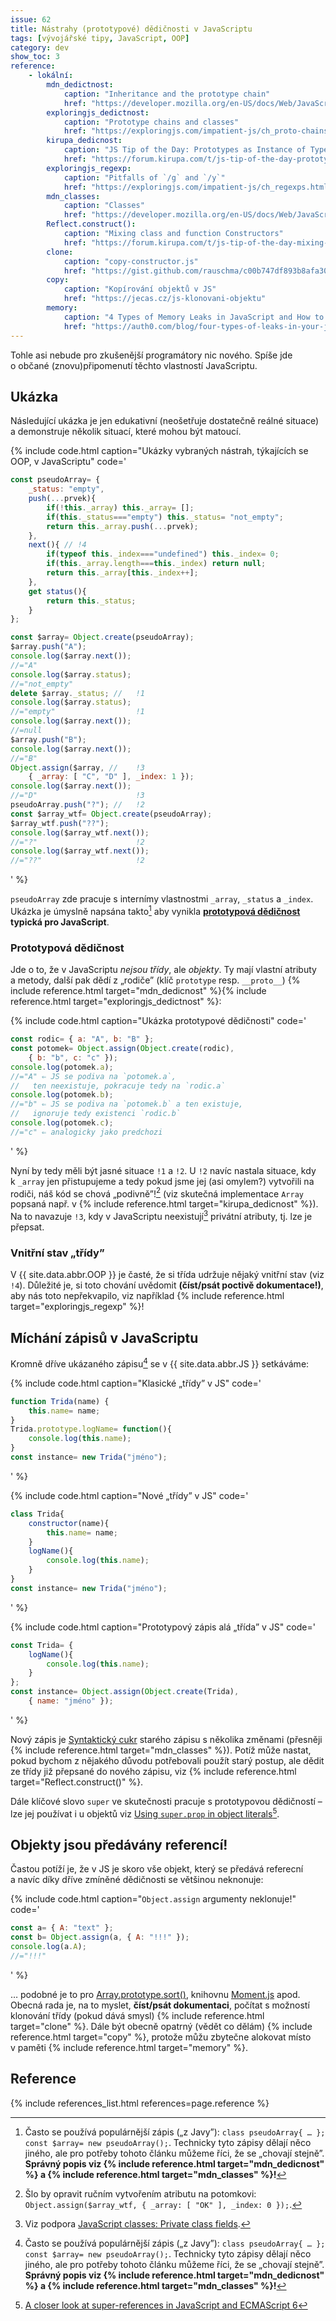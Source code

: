 ```yaml
---
issue: 62
title: Nástrahy (prototypové) dědičnosti v JavaScriptu
tags: [vývojářské tipy, JavaScript, OOP]
category: dev
show_toc: 3
reference:
    - lokální:
        mdn_dedictnost:
            caption: "Inheritance and the prototype chain"
            href: "https://developer.mozilla.org/en-US/docs/Web/JavaScript/Inheritance_and_the_prototype_chain"
        exploringjs_dedictnost:
            caption: "Prototype chains and classes"
            href: "https://exploringjs.com/impatient-js/ch_proto-chains-classes.html"
        kirupa_dedicnost:
            caption: "JS Tip of the Day: Prototypes as Instance of Type"
            href: "https://forum.kirupa.com/t/js-tip-of-the-day-prototypes-as-instance-of-type/643352"
        exploringjs_regexp:
            caption: "Pitfalls of `/g` and `/y`"
            href: "https://exploringjs.com/impatient-js/ch_regexps.html#pitfalls-of-g-and-y"
        mdn_classes:
            caption: "Classes"
            href: "https://developer.mozilla.org/en-US/docs/Web/JavaScript/Reference/Classes"
        Reflect.construct():
            caption: "Mixing class and function Constructors"
            href: "https://forum.kirupa.com/t/js-tip-of-the-day-mixing-class-and-function-constructors/643264/1"
        clone:
            caption: "copy-constructor.js"
            href: "https://gist.github.com/rauschma/c00b747df893b8afa30bbdd0bb6357a9"
        copy:
            caption: "Kopírování objektů v JS"
            href: "https://jecas.cz/js-klonovani-objektu"
        memory:
            caption: "4 Types of Memory Leaks in JavaScript and How to Get Rid Of Them"
            href: "https://auth0.com/blog/four-types-of-leaks-in-your-javascript-code-and-how-to-get-rid-of-them/"
---
```


Tohle asi nebude pro zkušenější programátory nic nového. Spíše jde o občané (znovu)připomenutí těchto vlastností JavaScriptu.

<!--more-->

## Ukázka

Následující ukázka je jen edukativní (neošetřuje dostatečně reálné situace) a demonstruje několik situací, které mohou být matoucí.

{% include code.html caption="Ukázky vybraných nástrah, týkajících se OOP, v JavaScriptu" code='
```JavaScript
const pseudoArray= {
    _status: "empty",
    push(...prvek){
        if(!this._array) this._array= [];
        if(this._status==="empty") this._status= "not_empty";
        return this._array.push(...prvek);
    },
    next(){ // !4
        if(typeof this._index==="undefined") this._index= 0;
        if(this._array.length===this._index) return null;
        return this._array[this._index++];
    },
    get status(){
        return this._status;
    }
};

const $array= Object.create(pseudoArray);
$array.push("A");
console.log($array.next());
//="A"
console.log($array.status);
//="not_empty"
delete $array._status; //   !1
console.log($array.status);
//="empty"                  !1
console.log($array.next());
//=null
$array.push("B");
console.log($array.next());
//="B"
Object.assign($array, //    !3
    { _array: [ "C", "D" ], _index: 1 });
console.log($array.next());
//="D"                      !3
pseudoArray.push("?"); //   !2
const $array_wtf= Object.create(pseudoArray);
$array_wtf.push("??");
console.log($array_wtf.next());
//="?"                      !2
console.log($array_wtf.next());
//="??"                     !2
```
' %}

`pseudoArray` zde pracuje s internímy vlastnostmi `_array`, `_status` a `_index`. Ukázka je úmyslně napsána takto[^class] aby vynikla **[prototypová dědičnost](https://cs.wikipedia.org/wiki/JavaScript#D%C4%9Bdi%C4%8Dnost_%28Inheritance%29) typická pro JavaScript**.

### Prototypová dědičnost
Jde o to, že v JavaScriptu *nejsou třídy*, ale *objekty*. Ty mají vlastní atributy a metody, další pak dědí z „rodiče” (klíč `prototype` resp. `__proto__`) {% include reference.html target="mdn_dedicnost" %}{% include reference.html target="exploringjs_dedictnost" %}:

{% include code.html caption="Ukázka prototypové dědičnosti" code='
```JavaScript
const rodic= { a: "A", b: "B" };
const potomek= Object.assign(Object.create(rodic),
    { b: "b", c: "c" });
console.log(potomek.a);
//="A" ⇐ JS se podiva na `potomek.a`,
//   ten neexistuje, pokracuje tedy na `rodic.a`
console.log(potomek.b);
//="b" ⇐ JS se podiva na `potomek.b` a ten existuje,
//   ignoruje tedy existenci `rodic.b`
console.log(potomek.c);
//="c" ⇐ analogicky jako predchozi
```
' %}

Nyní by tedy měli být jasné situace `!1` a `!2`. U `!2` navíc nastala situace, kdy k `_array` jen přistupujeme a tedy pokud jsme jej (asi omylem?) vytvořili na rodiči, náš kód se chová „podivně”![^oprava__array] (viz skutečná implementace `Array` popsaná např. v {% include reference.html target="kirupa_dedicnost" %}). Na to navazuje `!3`, kdy v JavaScriptu neexistují[^private] privátní atributy, tj. lze je přepsat.

### Vnitřní stav „třídy”
V {{ site.data.abbr.OOP }} je časté, že si třída udržuje nějaký vnitřní stav (viz `!4`). Důležité je, si toto chování uvědomit **(číst/psát poctivě dokumentace!)**, aby nás toto nepřekvapilo, viz například {% include reference.html target="exploringjs_regexp" %}!


## Míchání zápisů v JavaScriptu
Kromně dříve ukázaného zápisu[^class] se v {{ site.data.abbr.JS }} setkáváme:

{% include code.html caption="Klasické „třídy” v JS" code='
```JavaScript
function Trida(name) {
    this.name= name;
}
Trida.prototype.logName= function(){
    console.log(this.name);
}
const instance= new Trida("jméno");
```
' %}

{% include code.html caption="Nové „třídy” v JS" code='
```JavaScript
class Trida{
    constructor(name){
        this.name= name;
    }
    logName(){
        console.log(this.name);
    }
}
const instance= new Trida("jméno");
```
' %}

{% include code.html caption="Prototypový zápis alá „třída” v JS" code='
```JavaScript
const Trida= {
    logName(){
        console.log(this.name);
    }
};
const instance= Object.assign(Object.create(Trida),
    { name: "jméno" });
```
' %}

Nový zápis je [Syntaktický cukr](https://cs.wikipedia.org/wiki/Syntaktick%C3%BD_cukr "Wikipedie") starého zápisu s několika změnami (přesněji {% include reference.html target="mdn_classes" %}). Potíž může nastat, pokud bychom z nějakého důvodu potřebovali použít starý postup, ale dědit ze třídy již přepsané do nového zápisu, viz {% include reference.html target="Reflect.construct()" %}.

Dále klíčové slovo `super` ve skutečnosti pracuje s prototypovou dědičností – lze jej používat i u objektů viz [Using `super.prop` in object literals](https://developer.mozilla.org/en-US/docs/Web/JavaScript/Reference/Operators/super#Using_super.prop_in_object_literals)[^super].

## Objekty jsou předávány referencí!
Častou potíží je, že v JS je skoro vše objekt, který se předává referecní a navíc díky dříve zmíněné dědičnosti se většinou neknonuje:

{% include code.html caption="`Object.assign` argumenty neklonuje!" code='
```JavaScript
const a= { A: "text" };
const b= Object.assign(a, { A: "!!!" });
console.log(a.A);
//="!!!"
```
' %}

… podobné je to pro [Array.prototype.sort()](https://developer.mozilla.org/en-US/docs/Web/JavaScript/Reference/Global_Objects/Array/sort), knihovnu [Moment.js](https://momentjs.com/) apod. Obecná rada je, na to myslet, **číst/psát dokumentaci**, počítat s možností klonování třídy (pokud dává smysl) {% include reference.html target="clone" %}. Dále být obecně opatrný (vědět co dělám) {% include reference.html target="copy" %}, protože můžu zbytečne alokovat místo v paměti {% include reference.html target="memory" %}.

## Reference
{% include references_list.html references=page.reference %}

[^class]: Často se používá populárnější zápis („z Javy”): `class pseudoArray{ … }; const $array= new pseudoArray();`. Technicky tyto zápisy dělají něco jiného, ale pro potřeby tohoto článku můžeme říci, že se „chovají stejně”. **Správný popis viz {% include reference.html target="mdn_dedicnost" %} a {% include reference.html target="mdn_classes" %}!**
[^private]: Viz podpora [JavaScript classes: Private class fields](https://caniuse.com/mdn-javascript_classes_private_class_fields "Podpora dle 'caniuse.com'").
[^oprava__array]: Šlo by opravit ručním vytvořením atributu na potomkovi: `Object.assign($array_wtf, { _array: [ "OK" ], _index: 0 });`.
[^super]: [A closer look at super-references in JavaScript and ECMAScript 6](https://2ality.com/2011/11/super-references.html)